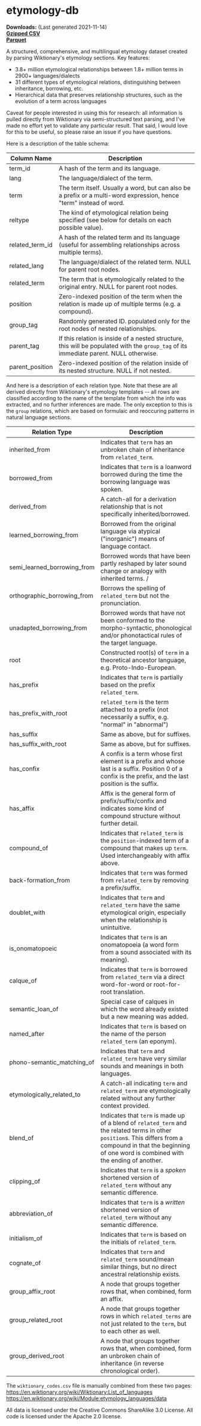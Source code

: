 # etymology-db
**Downloads:** (Last generated 2021-11-14)  
[**Gzipped CSV**](https://1drv.ms/u/s!AtpEocFNRNBWhAe7co0JFvac-OfA?e=wnJe4r)  
[**Parquet**](https://1drv.ms/u/s!AtpEocFNRNBWhhP6w5D9XfdtPH9I?e=jWRwnI)

A structured, comprehensive, and multilingual etymology dataset created by parsing Wiktionary's etymology sections. Key features:
*  3.8+ million etymological relationships between 1.8+ million terms in 2900+ languages/dialects
*  31 different types of etymological relations, distinguishing between inheritance, borrowing, etc.
*  Hierarchical data that preserves relationship structures, such as the evolution of a term across languages

Caveat for people interested in using this for research: all information is pulled directly from Wiktionary via
semi-structured text parsing, and I've made no effort yet to validate any particular result. That said, I would love
for this to be useful, so please raise an issue if you have questions.

Here is a description of the table schema:


| Column Name | Description |
|-----------------|----------------------------------------------------------------------------------------------------------------------------------------|
| term_id | A hash of the term and its language. |
| lang | The language/dialect of the term. |
| term | The term itself. Usually a word, but can also be a prefix or a multi-word expression, hence "term" instead of word. |
| reltype | The kind of etymological relation being specified (see below for details on each possible value). |
| related_term_id | A hash of the related term and its language (useful for assembling relationships across multiple terms). |
| related_lang | The language/dialect of the related term. NULL for parent root nodes. |
| related_term | The term that is etymologically related to the original entry. NULL for parent root nodes. |
| position | Zero-indexed position of the term when the relation is made up of multiple terms (e.g. a compound). |
| group_tag | Randomly generated ID. populated only for the root nodes of nested relationships. |
| parent_tag | If this relation is inside of a nested structure, this will be populated with the `group_tag` of its immediate parent. NULL otherwise. |
| parent_position | Zero-indexed position of the relation inside of its nested structure. NULL if not nested. |

And here is a description of each relation type. Note that these are all derived directly from Wiktionary's etymology templates -- all rows are classified according to the name of the template from which the info was extracted, and no further inferences are made. The only exception to this is the `group` relations, which are based on formulaic and reoccuring patterns in natural language sections.

| Relation Type | Description |
|-----------------------------|------------------------------------------------------------------------------------------------------------------------------------------------------------------------------------------------------------------|
| inherited_from | Indicates that `term` has an unbroken chain of inheritance from `related_term`. |
| borrowed_from | Indicates that `term` is a loanword borrowed during the time the borrowing language was spoken. |
| derived_from | A catch-all for a derivation relationship that is not specifically inherited/borrowed. |
| learned_borrowing_from | Borrowed from the original language via atypical ("inorganic") means of language contact. |
| semi_learned_borrowing_from | Borrowed words that have been partly reshaped by later sound change or analogy with inherited terms. /
| orthographic_borrowing_from | Borrows the spelling of `related_term` but not the pronunciation. |
| unadapted_borrowing_from | Borrowed words that have not been conformed to the morpho-syntactic, phonological and/or phonotactical rules of the target language. |
| root | Constructed root(s) of `term` in  a theoretical ancestor language, e.g. Proto-Indo-European.  |
| has_prefix | Indicates that `term` is partially based on the prefix `related_term`. |
| has_prefix_with_root | `related_term` is the term attached to a prefix (not necessarily a suffix, e.g. "normal" in "abnormal") |
| has_suffix | Same as above, but for suffixes. |
| has_suffix_with_root | Same as above, but for suffixes. |
| has_confix | A confix is a term whose first element is a prefix and whose last is a suffix. Position 0 of a confix is the prefix, and the last position is the suffix. |
| has_affix | Affix is the general form of prefix/suffix/confix and indicates some kind of compound structure without further detail. |
| compound_of | Indicates that `related_term` is the `position`-indexed term of a compound that makes up `term`. Used interchangeably with affix above. |
| back-formation_from | Indicates that `term` was formed from `related_term` by removing a prefix/suffix. |
| doublet_with | Indicates that `term` and `related_term` have the same etymological origin, especially when the relationship is unintuitive. |
| is_onomatopoeic | Indicates that `term` is an onomatopoeia (a word form from a sound associated with its meaning). |
| calque_of | Indicates that `term` is borrowed from `related_term` via a direct word-for-word or root-for-root translation. |
| semantic_loan_of | Special case of calques in which the word already existed but a new meaning was added. |
| named_after | Indicates that `term` is based on the name of the person `related_term` (an eponym). |
| phono-semantic_matching_of | Indicates that `term` and `related_term` have very similar sounds and meanings in both languages. |
| etymologically_related_to | A catch-all indicating `term` and `related_term` are etymologically related without any further context provided. |
| blend_of | Indicates that `term` is made up of a blend of `related_term` and the related terms in other `position`s. This differs from a compound in that the beginning of one word is combined with the ending of another. |
| clipping_of | Indicates that `term` is a  _spoken_ shortened version of `related_term` without any semantic difference. |
| abbreviation_of | Indicates that `term` is a _written_ shortened version of `related_term` without any semantic difference. |
| initialism_of | Indicates that `term` is based on the initials of  `related_term`. |
| cognate_of | Indicates that `term` and `related_term` sound/mean similar things, but no direct ancestral relationship exists. |
| group_affix_root | A node that groups together rows that, when combined, form an affix.  |
| group_related_root | A node that groups together rows in which `related_terms` are not just related to the `term`, but to each other as well. |
| group_derived_root | A node that groups together rows that, when combined, form an unbroken chain of inheritance (in reverse chronological order). |

The `wiktionary_codes.csv` file is manually combined from these two pages:  
https://en.wiktionary.org/wiki/Wiktionary:List_of_languages  
https://en.wiktionary.org/wiki/Module:etymology_languages/data

All data is licensed under the Creative Commons ShareAlike 3.0 License. All code is licensed under the Apache 2.0 license. 
